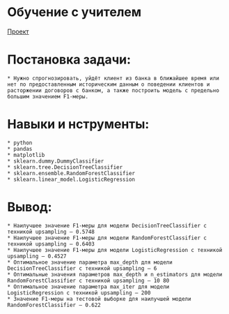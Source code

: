 # Обучение с учителем

[Проект](./Яндекс.Практикум%20«Обучение%20с%20учителем»%20на%20GitHub/Яндекс.Практикум%20«Обучение%20с%20учителем»%20на%20GitHub.ipynb)

# Постановка задачи:  
	* Нужно спрогнозировать, уйдёт клиент из банка в ближайшее время или нет по предоставленным историческим данным о поведении клиентов и расторжении договоров с банком, а также построить модель с предельно большим значением F1-меры.
# Навыки и нструменты:  
	* python  
	* pandas
	* matplotlib
	* sklearn.dummy.DummyClassifier
	* sklearn.tree.DecisionTreeClassifier 
	* sklearn.ensemble.RandomForestClassifier 
	* sklearn.linear_model.LogisticRegression
# Вывод:  
	* Наилучшее значение F1-меры для модели DecisionTreeClassifier с техникой upsampling — 0.5748  
	* Наилучшее значение F1-меры для модели RandomForestClassifier с техникой upsampling — 0.6403  
	* Наилучшее значение F1-меры для модели LogisticRegression с техникой upsampling — 0.4527  
	* Оптимальное значение параметра max_depth для модели DecisionTreeClassifier с техникой upsampling — 6  
	* Оптимальные значения параметров max_depth и n_estimators для модели RandomForestClassifier с техникой upsampling — 10 80  
	* Оптимальное значение параметра max_iter для модели LogisticRegression с техникой upsampling — 200  
	* Значение F1-меры на тестовой выборке для наилучшей модели RandomForestClassifier — 0.622  
